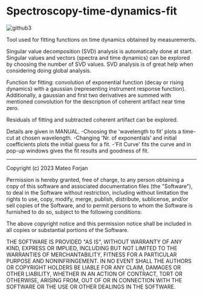 # Spectroscopy-time-dynamics-fit

![github3](https://user-images.githubusercontent.com/92934177/236469577-a7172534-9bcc-41a2-a4c2-8b6710f5044e.png)

Tool used for fitting functions on time dynamics obtained by measurements.

Singular value decomposition (SVD) analysis is automatically done at start.
Singular values and vectors (spectra and time dynamics) can be explored by choosing the number of SVD values.
SVD analysis is of great help when considering doing global analysis.

Function for fitting: convolution of exponential function (decay or rising dynamics) with a gaussian (representing instrument response function).
Additionally, a gaussian and first two derivatives are summed with mentioned convolution for the description of coherent artifact near time zero.

Residuals of fitting and subtracted coherent artifact can be explored.

Details are given in MANUAL.
  -Choosing the 'wavelength to fit' plots a time-cut at chosen wavelength.
  -Changing 'Nr. of exponentials' and initial coefficients plots the initial guess for a fit.
  -'Fit Curve' fits the curve and in pop-up windows gives the fit results and goodness of fit.


----------------------------------------------------------------------------------------------
Copyright (c) 2023 Mateo Forjan

Permission is hereby granted, free of charge, to any person obtaining a copy
of this software and associated documentation files (the "Software"), to deal
in the Software without restriction, including without limitation the rights
to use, copy, modify, merge, publish, distribute, sublicense, and/or sell
copies of the Software, and to permit persons to whom the Software is
furnished to do so, subject to the following conditions:

The above copyright notice and this permission notice shall be included in all
copies or substantial portions of the Software.

THE SOFTWARE IS PROVIDED "AS IS", WITHOUT WARRANTY OF ANY KIND, EXPRESS OR
IMPLIED, INCLUDING BUT NOT LIMITED TO THE WARRANTIES OF MERCHANTABILITY,
FITNESS FOR A PARTICULAR PURPOSE AND NONINFRINGEMENT. IN NO EVENT SHALL THE
AUTHORS OR COPYRIGHT HOLDERS BE LIABLE FOR ANY CLAIM, DAMAGES OR OTHER
LIABILITY, WHETHER IN AN ACTION OF CONTRACT, TORT OR OTHERWISE, ARISING FROM,
OUT OF OR IN CONNECTION WITH THE SOFTWARE OR THE USE OR OTHER DEALINGS IN THE
SOFTWARE.
